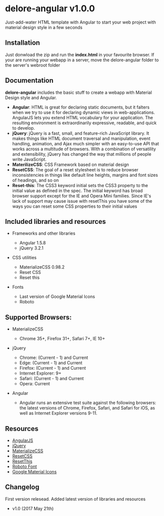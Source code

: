 # delore-angular v1.0.0
Just-add-water HTML template with Angular to start your web project with material design style in a few seconds

## Installation
Just donwload the zip and run the **index.html** in your favourite browser. If your are running your webapp in a server, move the delore-angular folder to the server's webroot folder

## Documentation
**delore-angular** includes the basic stuff to create a webapp with Material Design style and Angular.
- **Angular**: HTML is great for declaring static documents, but it falters when we try to use it for declaring dynamic views in web-applications. AngularJS lets you extend HTML vocabulary for your application. The resulting environment is extraordinarily expressive, readable, and quick to develop.
- **jQuery**: jQuery is a fast, small, and feature-rich JavaScript library. It makes things like HTML document traversal and manipulation, event handling, animation, and Ajax much simpler with an easy-to-use API that works across a multitude of browsers. With a combination of versatility and extensibility, jQuery has changed the way that millions of people write JavaScript.
- **MaterilizeCSS**: CSS Framework based on material design
- **ResetCSS**: The goal of a reset stylesheet is to reduce browser inconsistencies in things like default line heights, margins and font sizes of headings, and so on
- **Reset-this**: The CSS3 keyword initial sets the CSS3 property to the initial value as defined in the spec. The initial keyword has broad browser support except for the IE and Opera Mini families.
Since IE's lack of support may cause issue with resetThis you have some of the ways you can reset some CSS properties to their initial values

## Included libraries and resources
- Frameworks and other libraries
  - Angular 1.5.8
  - jQuery 3.2.1
  
- CSS utilities
  - MaterializeCSS 0.98.2
  - Reset CSS
  - Reset this

- Fonts
  - Last version of Google Material Icons
  - Roboto
  
## Supported Browsers:
- MaterializeCSS
  - Chrome 35+, Firefox 31+, Safari 7+, IE 10+

- jQuery
  - Chrome: (Current - 1) and Current
  - Edge: (Current - 1) and Current
  - Firefox: (Current - 1) and Current
  - Internet Explorer: 9+
  - Safari: (Current - 1) and Current
  - Opera: Current
  
- Angular
  - Angular runs an extensive test suite against the following browsers: the latest versions of Chrome, Firefox, Safari, and Safari for iOS, as well as Internet Explorer versions 9-11.

## Resources
- [AngularJS](https://angularjs.org/)
- [jQuery](https://jquery.com/)
- [MaterializeCSS](http://materializecss.com/)
- [ResetCSS](http://html5doctor.com/html-5-reset-stylesheet/)
- [ResetThis](http://stackoverflow.com/questions/15901030/reset-remove-css-styles-for-element-only)
- [Roboto Font](https://fonts.google.com/specimen/RobotoTg)
- [Google Material Icons](https://material.io/icons/)

## Changelog
First version relesead. Added latest version of libraries and resources

- v1.0 (2017 May 21th)


